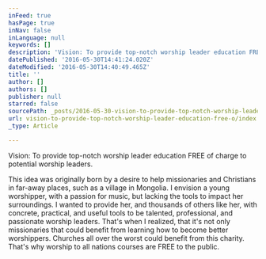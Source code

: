 ```yaml
---
inFeed: true
hasPage: true
inNav: false
inLanguage: null
keywords: []
description: 'Vision: To provide top-notch worship leader education FREE of charge to potential worship leaders. '
datePublished: '2016-05-30T14:41:24.020Z'
dateModified: '2016-05-30T14:40:49.465Z'
title: ''
author: []
authors: []
publisher: null
starred: false
sourcePath: _posts/2016-05-30-vision-to-provide-top-notch-worship-leader-education-free-o.md
url: vision-to-provide-top-notch-worship-leader-education-free-o/index.html
_type: Article

---
```

Vision: To provide top-notch worship leader education FREE of charge to potential worship leaders. 

This idea was originally born by a desire to help missionaries and Christians in far-away places, such as a village in Mongolia. I envision a young worshipper, with a passion for music, but lacking the tools to impact her surroundings. I wanted to provide her, and thousands of others like her, with concrete, practical, and useful tools to be talented, professional, and passionate worship leaders. That's when I realized, that it's not only missionaries that could benefit from learning how to become better worshippers. Churches all over the worst could benefit from this charity. That's why worship to all nations courses are FREE to the public.